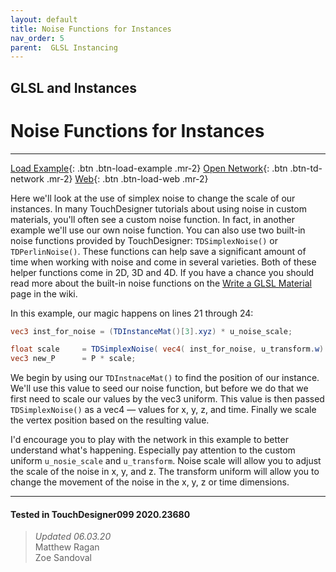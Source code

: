 ```yaml
---
layout: default
title: Noise Functions for Instances
nav_order: 5
parent:  GLSL Instancing
---
```


## GLSL and Instances
# Noise Functions for Instances

*****

[Load Example](?actionable=1&action=load_tox&remotePath=https://github.com/mir-lab/touchdesigner-instancing-examples-code/raw/main/tox/013-glsl-instancing/container_noise_functions_in_gl.tox){: .btn .btn-load-example .mr-2}
[Open Network](?actionable=1&action=open_floating_network){: .btn .btn-td-network .mr-2}
[Web](?actionable=1&action=open_in_browser){: .btn .btn-load-web .mr-2}

Here we'll look at the use of simplex noise to change the scale of our instances. In many TouchDesigner tutorials about using noise in custom materials, you'll often see a custom noise function. In fact, in another example we'll use our own noise function. You can also use two built-in noise functions provided by TouchDesigner: `TDSimplexNoise()` or `TDPerlinNoise()`. These functions can help save a significant amount of time when working with noise and come in several varieties. Both of these helper functions come in 2D, 3D and 4D. If you have a chance you should read more about the built-in noise functions on the [Write a GLSL Material](https://docs.derivative.ca/Write_a_GLSL_Material#Perlin_and_Simplex_noise_functions) page in the wiki.

In this example, our magic happens on lines 21 through 24:

```glsl
vec3 inst_for_noise = (TDInstanceMat()[3].xyz) * u_noise_scale;

float scale     = TDSimplexNoise( vec4( inst_for_noise, u_transform.w) );
vec3 new_P      = P * scale;
```

We begin by using our `TDInstnaceMat()` to find the position of our instance. We'll use this value to seed our noise function, but before we do that we first need to scale our values by the vec3 uniform. This value is then passed `TDSimplexNoise()` as a vec4 — values for x, y, z, and time. Finally we scale the vertex position based on the resulting value. 

I'd encourage you to play with the network in this example to better understand what's happening. Especially pay attention to the custom uniform `u_nosie_scale` and `u_transform`. Noise scale will allow you to adjust the scale of the noise in x, y, and z. The transform uniform will allow you to change the movement of the noise in the x, y, z or time dimensions.

---

#### Tested in TouchDesigner099 2020.23680 
>*Updated 06.03.20*  
Matthew Ragan  
Zoe Sandoval  